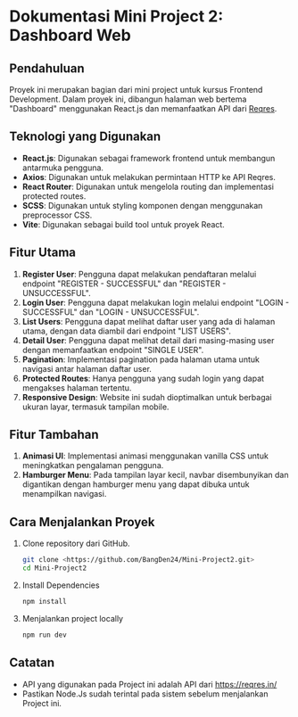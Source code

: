# Dokumentasi Mini Project 2: Dashboard Web

## Pendahuluan

Proyek ini merupakan bagian dari mini project untuk kursus Frontend Development. Dalam proyek ini, dibangun halaman web bertema "Dashboard" menggunakan React.js dan memanfaatkan API dari [Reqres](https://reqres.in/).

## Teknologi yang Digunakan

- **React.js**: Digunakan sebagai framework frontend untuk membangun antarmuka pengguna.
- **Axios**: Digunakan untuk melakukan permintaan HTTP ke API Reqres.
- **React Router**: Digunakan untuk mengelola routing dan implementasi protected routes.
- **SCSS**: Digunakan untuk styling komponen dengan menggunakan preprocessor CSS.
- **Vite**: Digunakan sebagai build tool untuk proyek React.

## Fitur Utama

1. **Register User**: Pengguna dapat melakukan pendaftaran melalui endpoint "REGISTER - SUCCESSFUL" dan "REGISTER - UNSUCCESSFUL".
2. **Login User**: Pengguna dapat melakukan login melalui endpoint "LOGIN - SUCCESSFUL" dan "LOGIN - UNSUCCESSFUL".
3. **List Users**: Pengguna dapat melihat daftar user yang ada di halaman utama, dengan data diambil dari endpoint "LIST USERS".
4. **Detail User**: Pengguna dapat melihat detail dari masing-masing user dengan memanfaatkan endpoint "SINGLE USER".
5. **Pagination**: Implementasi pagination pada halaman utama untuk navigasi antar halaman daftar user.
6. **Protected Routes**: Hanya pengguna yang sudah login yang dapat mengakses halaman tertentu.
7. **Responsive Design**: Website ini sudah dioptimalkan untuk berbagai ukuran layar, termasuk tampilan mobile.

## Fitur Tambahan

1. **Animasi UI**: Implementasi animasi menggunakan vanilla CSS untuk meningkatkan pengalaman pengguna.
2. **Hamburger Menu**: Pada tampilan layar kecil, navbar disembunyikan dan digantikan dengan hamburger menu yang dapat dibuka untuk menampilkan navigasi.

## Cara Menjalankan Proyek
1. Clone repository dari GitHub.
   ```bash
   git clone <https://github.com/BangDen24/Mini-Project2.git>
   cd Mini-Project2

2. Install Dependencies
   ```bash
   npm install

3. Menjalankan project locally
    ```bash
   npm run dev

## Catatan
   - API yang digunakan pada Project ini adalah API dari https://reqres.in/
   - Pastikan Node.Js sudah terintal pada sistem sebelum menjalankan Project ini.
